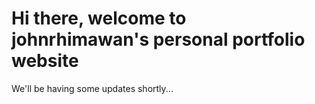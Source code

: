 # Hi there, welcome to johnrhimawan's personal portfolio website

We'll be having some updates shortly...